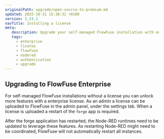 ```yaml
---
originalPath: upgrade/open-source-to-premium.md
updated: 2025-10-31 15:38:32 +0100
version: 2.23.1
navTitle: Installing a license
meta:
   description: Upgrade your self-managed FlowFuse installation with enterprise features by uploading a license and enabling FlowFuse Authentication for Node-RED plugins.
   tags:
     - enterprise
     - license
     - flowfuse
     - nodered
     - authentication
     - upgrade
---
```


## Upgrading to FlowFuse Enterprise

For self-managed FlowFuse installations without a license you can unlock more
features with a enterprise license. As an admin a license can be uploaded to
FlowFuse in the admin panel, under the settings tab. When a license is uploaded
a restart of the `forge` app is required.

After the forge application has restarted, the Node-RED runtimes need to be
updated to leverage these features. As restarting Node-RED might need to be
coordinated, FlowFuse will not automatically restart all instances.
